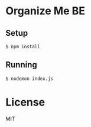 # Organize Me BE
## Setup

```
$ npm install
```

## Running

```
$ nodemon index.js
```

# License

MIT
